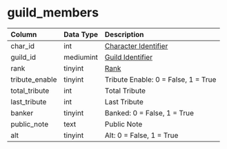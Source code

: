 # guild\_members

| Column | Data Type | Description |
| :--- | :--- | :--- |
| char\_id | int | [Character Identifier](https://github.com/EQEmu/docs-db-schema/tree/e0eb157dbf5563b03c0faf391abc87ec69239f4a/docs/schema/categories/guilds/character_data.md) |
| guild\_id | mediumint | [Guild Identifier](guilds.md) |
| rank | tinyint | [Rank](https://eqemu.gitbook.io/server/categories/player/guild-ranks) |
| tribute\_enable | tinyint | Tribute Enable: 0 = False, 1 = True |
| total\_tribute | int | Total Tribute |
| last\_tribute | int | Last Tribute |
| banker | tinyint | Banked: 0 = False, 1 = True |
| public\_note | text | Public Note |
| alt | tinyint | Alt: 0 = False, 1 = True |

